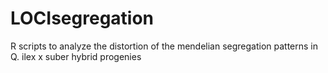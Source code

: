 # LOCIsegregation
R scripts to analyze the distortion of the mendelian segregation patterns in Q. ilex x suber hybrid progenies
